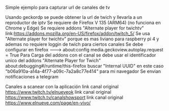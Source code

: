 Simple ejemplo para capturar url de canales de tv

Usando geckordp se puede obtener la url de twich y llevarla a un reproductor de iptv
Se requiere de Firefox V 135 (ARM64) (no funciona en Chrome y Edge)
Se requiere addons "Alternate player for twichtv" link:https://addons.mozilla.org/en-US/firefox/addon/twitch_5/
Se usa "Alternate player for twichtv" porque es mas liviano para raspberry pi 4 y ademas no requiere loggin de twich para ciertos canales
Se debe configurar en firefox ---> about:config
  	media.geckoview.autoplay.request = True
Para Carga del addons con el canal se debe usar el identificador unico del addons "Alternate Player for Twich"
 	about:debugging#/runtime/this-firefox
	buscar "Internal UUID" en este caso "b06a910a-a14a-4f77-a09c-7a2a8c77e414" para mi navegador
Se envian notificaciones a telegram 

Canales a scanear con la aplicación
link canal original https://www.twitch.tv/elnueveok
link canal original https://www.twitch.tv/canalshowsport
link canal original https://www.elnueve.com/page/en-vivo/
